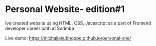 # Personal Website- edition#1

Ive created website using HTML, CSS, Javascript as a part of Frontend developer career path at Scrimba

Live demo: https://michaljakubhoppe.github.io/personal-site/
